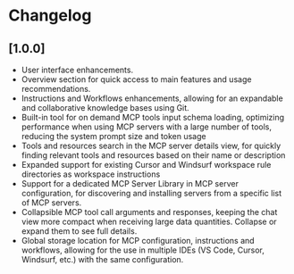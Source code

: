 # Changelog
## [1.0.0]

- User interface enhancements.
- Overview section for quick access to main features and usage recommendations.
- Instructions and Workflows enhancements, allowing for an expandable and collaborative knowledge bases using Git.
- Built-in tool for on demand MCP tools input schema loading, optimizing performance when using MCP servers with a large number of tools, reducing the system prompt size and token usage
- Tools and resources search in the MCP server details view, for quickly finding relevant tools and resources based on their name or description
- Expanded support for existing Cursor and Windsurf workspace rule directories as workspace instructions
- Support for a dedicated MCP Server Library in MCP server configuration, for discovering and installing servers from a specific list of MCP servers.
- Collapsible MCP tool call arguments and responses, keeping the chat view more compact when receiving large data quantities. Collapse or expand them to see full details.
- Global storage location for MCP configuration, instructions and workflows, allowing for the use in multiple IDEs (VS Code, Cursor, Windsurf, etc.) with the same configuration.

